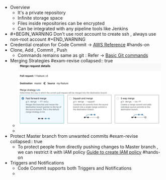 - Overview
	- It's a private repository
	- Infinite storage space
	- Files inside repositories can be encrypted
	- Can be integrated with any pipeline tools like Jenkins
- #+BEGIN_WARNING
  Don't use root account to create ssh , always use non-root account
  #+END_WARNING
- Credential creation for Code Commit ->  [AWS Reference](https://docs.aws.amazon.com/codecommit/latest/userguide/setting-up-ssh-unixes.html) #hands-on
- Clone, Add , Commit , Push
	- Commands remains same as git : Refer -> [Basic Git commands](https://www.atlassian.com/git/glossary)
- Merging Strategies #exam-revise
  collapsed:: true
	- ![image.png](../assets/image_1647887484356_0.png)
	-
- Protect Master branch from unwanted commits #exam-revise
  collapsed:: true
	- To protect people from directly pushing changes to Master branch , we can restrict it with IAM policy [Guide to create IAM policy](https://docs.aws.amazon.com/codecommit/latest/userguide/how-to-conditional-branch.html) #hands-on
- Triggers and Notifications
	- Code Commit supports both Triggers and Notifications
	-